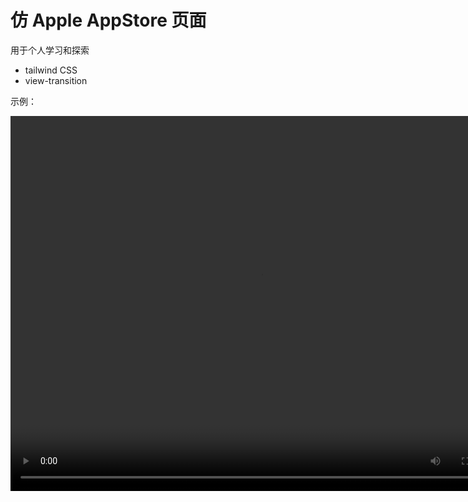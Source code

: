 # 仿 Apple AppStore 页面

用于个人学习和探索

- tailwind CSS
- view-transition

示例：

<video src="./demo.webm" autoplay="true" controls="controls" width="800" height="600"></video>  
